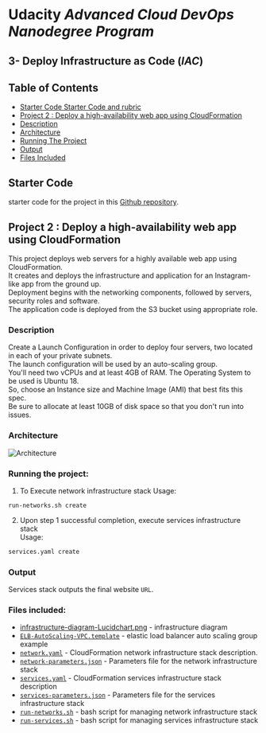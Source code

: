 # Udacity *Advanced Cloud DevOps Nanodegree Program*
## 3- Deploy Infrastructure as Code (*IAC*)
## Table of Contents
* [Starter Code Starter Code and rubric](#starter-code)
* [Project 2 : Deploy a high-availability web app using CloudFormation](#project-2--deploy-a-high-availability-web-app-using-cloudformation)
* [Description](#description)
* [Architecture](#architecture)
* [Running The Project](#running-the-project)
* [Output](#output)
* [Files Included](#files-included)


## Starter Code
starter code for the project in this [Github repository](https://github.com/udacity/nd9991-c2-Infrastructure-as-Code-v1/tree/master/supporting_material). 

## Project 2 : Deploy a high-availability web app using CloudFormation

This project deploys web servers for a highly available web app using CloudFormation.  
It creates and deploys the infrastructure and application for an Instagram-like app from the ground up.  
Deployment begins with the networking components, followed by servers, security roles and software.  
The application code is deployed from the S3 bucket using appropriate role.  

### Description
Create a Launch Configuration in order to deploy four servers, two located in each of your private subnets.  
The launch configuration will be used by an auto-scaling group.  
You'll need two vCPUs and at least 4GB of RAM. The Operating System to be used is Ubuntu 18.  
So, choose an Instance size and Machine Image (AMI) that best fits this spec.  
Be sure to allocate at least 10GB of disk space so that you don't run into issues.

### Architecture
![Architecture](./infrastructure-diagram-Lucidchart.png)

### Running the project:

1. To Execute network infrastructure stack Usage:
```shell
run-networks.sh create
```
2. Upon step 1 successful completion, execute services infrastructure stack  
Usage: 

```bash
services.yaml create
 ```

### Output
Services stack outputs the final website `URL`.

### Files included:

- [infrastructure-diagram-Lucidchart.png](./infrastructure-diagram-Lucidchart.png) - infrastructure diagram
- [`ELB-AutoScaling-VPC.template`](./ELB-AutoScaling-VPC.template) - elastic load balancer auto scaling group example
- [`network.yaml`](./) - CloudFormation network infrastructure stack description.
- [`network-parameters.json`](./network-parameters.json) - Parameters file for the network infrastructure stack
- [`services.yaml`](./services.yaml) - CloudFormation services infrastructure stack description
- [`services-parameters.json`](./services-parameters.json) - Parameters file for the services infrastructure stack
- [`run-networks.sh`](./run-networks.sh) - bash script for managing network infrastructure stack
- [`run-services.sh`](./run-services.sh) - bash script for managing services infrastructure stack
